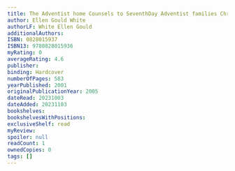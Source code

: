 ```yaml
---
title: The Adventist home Counsels to SeventhDay Adventist families Christian home library
author: Ellen Gould White
authorLF: White Ellen Gould
additionalAuthors: 
ISBN: 0828015937
ISBN13: 9780828015936
myRating: 0
averageRating: 4.6
publisher: 
binding: Hardcover
numberOfPages: 583
yearPublished: 2001
originalPublicationYear: 2005
dateRead: 20231003
dateAdded: 20231103
bookshelves: 
bookshelvesWithPositions: 
exclusiveShelf: read
myReview: 
spoiler: null
readCount: 1
ownedCopies: 0
tags: []
---
```


